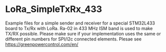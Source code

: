 # LoRa_SimpleTxRx_433
Example files for a simple sender and receiver for a special STM32L433 board to Tx/Rx with LoRa. 
Ra-02 in 433 MHz ISM band is used to make TX/RX possible.
Please make sure if your implementation uses the same or different pin numbers for SPI/I2c connected elements.
Plesae see https://greenpowercontrol.com/en/
